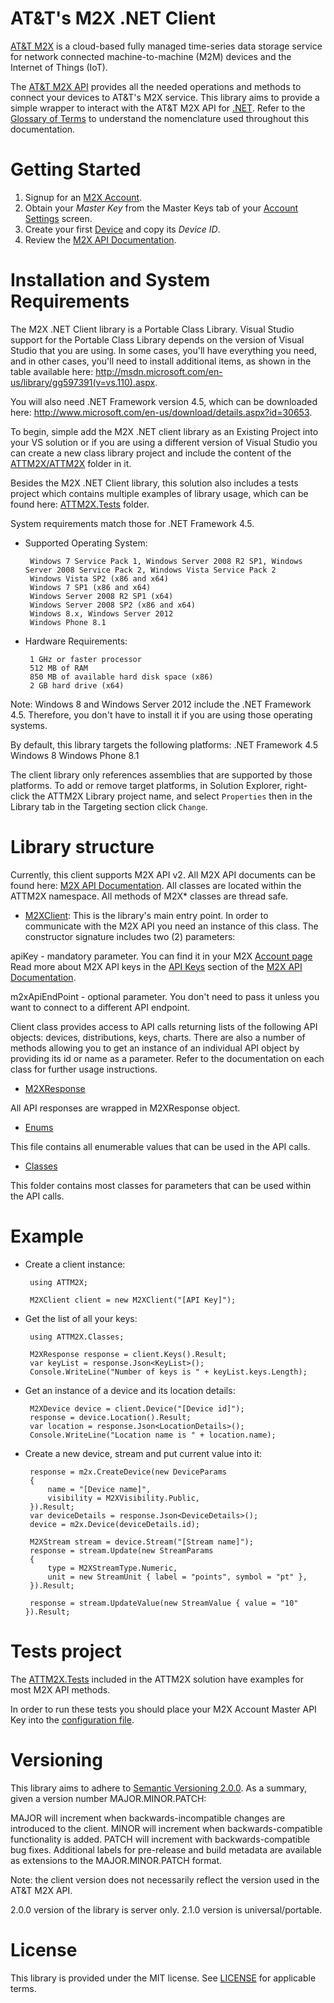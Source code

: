 AT&T's M2X .NET Client
========================

[AT&T M2X](http://m2x.att.com) is a cloud-based fully managed time-series data storage service for network connected machine-to-machine (M2M) devices and the Internet of Things (IoT). 

The [AT&T M2X API](https://m2x.att.com/developer/documentation/v2/overview) provides all the needed operations and methods to connect your devices to AT&T's M2X service. This library aims to provide a simple wrapper to interact with the AT&T M2X API for [.NET](http://www.microsoft.com/net). Refer to the [Glossary of Terms](https://m2x.att.com/developer/documentation/v2/glossary) to understand the nomenclature used throughout this documentation.

Getting Started
==========================

1. Signup for an [M2X Account](https://m2x.att.com/signup).
2. Obtain your _Master Key_ from the Master Keys tab of your [Account Settings](https://m2x.att.com/account) screen.
2. Create your first [Device](https://m2x.att.com/devices) and copy its _Device ID_.
3. Review the [M2X API Documentation](https://m2x.att.com/developer/documentation/overview).

Installation and System Requirements
==========================

The M2X .NET Client library is a Portable Class Library. Visual Studio support for the Portable Class Library depends on the version of Visual Studio that you are using.
In some cases, you'll have everything you need, and in other cases, you'll need to install additional items, as shown in the table available here: http://msdn.microsoft.com/en-us/library/gg597391(v=vs.110).aspx.

You will also need .NET Framework version 4.5, which can be downloaded here: http://www.microsoft.com/en-us/download/details.aspx?id=30653. 

To begin, simple add the M2X .NET client library as an Existing Project into your VS solution or if you are using a different version of Visual Studio you can create a new class library project and include the content of the [ATTM2X/ATTM2X](https://github.com/attm2x/m2x-dot-net/tree/master/ATTM2X/ATTM2X) folder in it.

Besides the M2X .NET Client library, this solution also includes a tests project which contains multiple examples of library usage, which can be found here: [ATTM2X.Tests](https://github.com/attm2x/m2x-dot-net/tree/master/ATTM2X/ATTM2X.Tests) folder.

System requirements match those for .NET Framework 4.5.

 - Supported Operating System:

		Windows 7 Service Pack 1, Windows Server 2008 R2 SP1, Windows Server 2008 Service Pack 2, Windows Vista Service Pack 2
		Windows Vista SP2 (x86 and x64)
		Windows 7 SP1 (x86 and x64)
		Windows Server 2008 R2 SP1 (x64)
		Windows Server 2008 SP2 (x86 and x64)
		Windows 8.x, Windows Server 2012
		Windows Phone 8.1

 - Hardware Requirements:

		1 GHz or faster processor
		512 MB of RAM
		850 MB of available hard disk space (x86)
		2 GB hard drive (x64)

Note: Windows 8 and Windows Server 2012 include the .NET Framework 4.5. Therefore, you don't have to install it if you are using those operating systems.

By default, this library targets the following platforms:
		.NET Framework 4.5
		Windows 8
		Windows Phone 8.1

The client library only references assemblies that are supported by those platforms.
To add or remove target platforms, in Solution Explorer, right-click the ATTM2X Library project name, and select ```Properties``` then in the Library tab in the Targeting section click ```Change```.

Library structure
==========================

Currently, this client supports M2X API v2. All M2X API documents can be found here: [M2X API Documentation](https://m2x.att.com/developer/documentation/v2/overview).
All classes are located within the ATTM2X namespace. All methods of M2X* classes are thread safe.

* [M2XClient](https://github.com/attm2x/m2x-dot-net/blob/master/ATTM2X/ATTM2X/M2XClient.cs): This is the library's main entry point.
In order to communicate with the M2X API you need an instance of this class. The constructor signature includes two (2) parameters:

 apiKey - mandatory parameter. You can find it in your M2X [Account page](https://m2x.att.com/account#master-keys-tab)
Read more about M2X API keys in the [API Keys](https://m2x.att.com/developer/documentation/v2/overview#API-Keys) section of the [M2X API Documentation](https://m2x.att.com/developer/documentation/v2/overview).

 m2xApiEndPoint - optional parameter. You don't need to pass it unless you want to connect to a different API endpoint.

 Client class provides access to API calls returning lists of the following API objects: devices, distributions, keys, charts.
 There are also a number of methods allowing you to get an instance of an individual API object by providing its id or name as a parameter.
 Refer to the documentation on each class for further usage instructions.

* [M2XResponse](https://github.com/attm2x/m2x-dot-net/blob/master/ATTM2X/ATTM2X/M2XResponse.cs)

 All API responses are wrapped in M2XResponse object.

* [Enums](https://github.com/attm2x/m2x-dot-net/blob/master/ATTM2X/ATTM2X/Enums.cs)

 This file contains all enumerable values that can be used in the API calls.

* [Classes](https://github.com/attm2x/m2x-dot-net/blob/master/ATTM2X/ATTM2X/Classes)

 This folder contains most classes for parameters that can be used within the API calls.

Example
==========================

 - Create a client instance:

		using ATTM2X;

		M2XClient client = new M2XClient("[API Key]");

 - Get the list of all your keys:

		using ATTM2X.Classes;

		M2XResponse response = client.Keys().Result;
		var keyList = response.Json<KeyList>();
		Console.WriteLine("Number of keys is " + keyList.keys.Length);

 - Get an instance of a device and its location details:

		M2XDevice device = client.Device("[Device id]");
		response = device.Location().Result;
		var location = response.Json<LocationDetails>();
		Console.WriteLine("Location name is " + location.name);

 - Create a new device, stream and put current value into it:

 		response = m2x.CreateDevice(new DeviceParams
		{
			name = "[Device name]",
			visibility = M2XVisibility.Public,
		}).Result;
		var deviceDetails = response.Json<DeviceDetails>();
		device = m2x.Device(deviceDetails.id);

		M2XStream stream = device.Stream("[Stream name]");
		response = stream.Update(new StreamParams
		{
			type = M2XStreamType.Numeric,
			unit = new StreamUnit { label = "points", symbol = "pt" },
		}).Result;

		response = stream.UpdateValue(new StreamValue { value = "10" }).Result;

Tests project
==========================

The [ATTM2X.Tests](https://github.com/attm2x/m2x-dot-net/blob/master/ATTM2X/ATTM2X.Tests/M2XClientTests.cs) included in the ATTM2X solution have examples for most M2X API methods.

 In order to run these tests you should place your M2X Account Master API Key into the [configuration file](https://github.com/attm2x/m2x-dot-net/blob/master/ATTM2X/ATTM2X.Tests/App.config).

Versioning
==========================

This library aims to adhere to [Semantic Versioning 2.0.0](http://semver.org/). As a summary, given a version number MAJOR.MINOR.PATCH:

MAJOR will increment when backwards-incompatible changes are introduced to the client.
MINOR will increment when backwards-compatible functionality is added.
PATCH will increment with backwards-compatible bug fixes.
Additional labels for pre-release and build metadata are available as extensions to the MAJOR.MINOR.PATCH format.

Note: the client version does not necessarily reflect the version used in the AT&T M2X API.

2.0.0 version of the library is server only.
2.1.0 version is universal/portable.

License
==========================

This library is provided under the MIT license. See [LICENSE](https://github.com/attm2x/m2x-dot-net/blob/master/LICENSE) for applicable terms.
